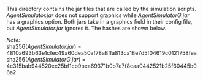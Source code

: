 This directory contains the jar files that are called by the simulation scripts.
*AgentSimulator.jar* does not support graphics while *AgentSimulatorG.jar* has a graphics option.
Both jars take in a graphics field in their config file, but *AgentSimulator.jar* ignores it.
The hashes are shown below.

*Note:*\
sha256(*AgentSimulator.jar*)  = 4810a693b63e1cfec49a60dea50af78a8ffa813ca18e7d5f04619c0121758fea\
sha256(*AgentSimulatorG.jar*) = 4c315bab944520ec25bf1cb9bea69371b0b7e7f8eaa0442521b25f60445b06a2

